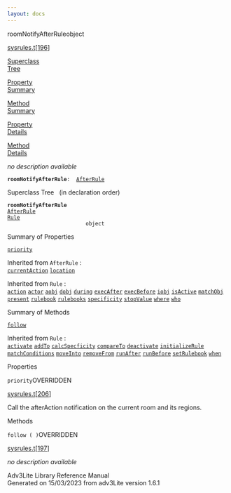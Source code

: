 ```yaml
---
layout: docs
---
```

<span class="title">roomNotifyAfterRule</span><span class="type">object</span>

[sysrules.t](../file/sysrules.t.html)\[[196](../source/sysrules.t.html#196)\]

[Superclass  
Tree](#_SuperClassTree_)

[Property  
Summary](#_PropSummary_)

[Method  
Summary](#_MethodSummary_)

[Property  
Details](#_Properties_)

[Method  
Details](#_Methods_)



*no description available*

**`roomNotifyAfterRule`**` :   `[`AfterRule`](../object/AfterRule.html)



<span id="_SuperClassTree_"></span>



<span class="hdln">Superclass Tree</span>   (in declaration order)



**`roomNotifyAfterRule`**  
[`AfterRule`](../object/AfterRule.html)  
[`Rule`](../object/Rule.html)  
`                         object`  
<span id="_PropSummary_"></span>



<span class="hdln">Summary of Properties</span>  



[`priority`](#priority)

Inherited from `AfterRule` :  
[`currentAction`](../object/AfterRule.html#currentAction) [`location`](../object/AfterRule.html#location)

Inherited from `Rule` :  
[`action`](../object/Rule.html#action) [`actor`](../object/Rule.html#actor) [`aobj`](../object/Rule.html#aobj) [`dobj`](../object/Rule.html#dobj) [`during`](../object/Rule.html#during) [`execAfter`](../object/Rule.html#execAfter) [`execBefore`](../object/Rule.html#execBefore) [`iobj`](../object/Rule.html#iobj) [`isActive`](../object/Rule.html#isActive) [`matchObj`](../object/Rule.html#matchObj) [`present`](../object/Rule.html#present) [`rulebook`](../object/Rule.html#rulebook) [`rulebooks`](../object/Rule.html#rulebooks) [`specificity`](../object/Rule.html#specificity) [`stopValue`](../object/Rule.html#stopValue) [`where`](../object/Rule.html#where) [`who`](../object/Rule.html#who)

<span id="_MethodSummary_"></span>



<span class="hdln">Summary of Methods</span>  



[`follow`](#follow)



Inherited from `Rule` :  
[`activate`](../object/Rule.html#activate) [`addTo`](../object/Rule.html#addTo) [`calcSpecficity`](../object/Rule.html#calcSpecficity) [`compareTo`](../object/Rule.html#compareTo) [`deactivate`](../object/Rule.html#deactivate) [`initializeRule`](../object/Rule.html#initializeRule) [`matchConditions`](../object/Rule.html#matchConditions) [`moveInto`](../object/Rule.html#moveInto) [`removeFrom`](../object/Rule.html#removeFrom) [`runAfter`](../object/Rule.html#runAfter) [`runBefore`](../object/Rule.html#runBefore) [`setRulebook`](../object/Rule.html#setRulebook) [`when`](../object/Rule.html#when)

<span id="_Properties_"></span>



<span class="hdln">Properties</span>  



<span id="priority"></span>

`priority`<span class="rem">OVERRIDDEN</span>

[sysrules.t](../file/sysrules.t.html)\[[206](../source/sysrules.t.html#206)\]



Call the afterAction notification on the current room and its regions.



<span id="_Methods_"></span>



<span class="hdln">Methods</span>  



<span id="follow"></span>

`follow ( )`<span class="rem">OVERRIDDEN</span>

[sysrules.t](../file/sysrules.t.html)\[[197](../source/sysrules.t.html#197)\]



*no description available*





Adv3Lite Library Reference Manual  
Generated on 15/03/2023 from adv3Lite version 1.6.1


